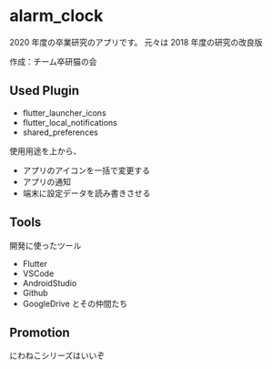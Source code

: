 # alarm_clock

2020 年度の卒業研究のアプリです。
元々は 2018 年度の研究の改良版

作成：チーム卒研猫の会

## Used Plugin

- flutter_launcher_icons
- flutter_local_notifications
- shared_preferences

使用用途を上から、

- アプリのアイコンを一括で変更する
- アプリの通知
- 端末に設定データを読み書きさせる

## Tools

開発に使ったツール

- Flutter
- VSCode
- AndroidStudio
- Github
- GoogleDrive とその仲間たち

## Promotion

にわねこシリーズはいいぞ
